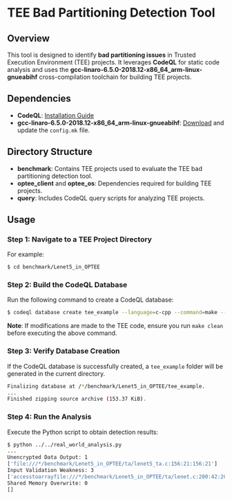 # TEE Bad Partitioning Detection Tool

## Overview
This tool is designed to identify **bad partitioning issues** in Trusted Execution Environment (TEE) projects. It leverages **CodeQL** for static code analysis and uses the **gcc-linaro-6.5.0-2018.12-x86_64_arm-linux-gnueabihf** cross-compilation toolchain for building TEE projects.

## Dependencies

- **CodeQL**: [Installation Guide](https://codeql.github.com/docs/)
- **gcc-linaro-6.5.0-2018.12-x86_64_arm-linux-gnueabihf**: [Download](https://releases.linaro.org/components/toolchain/binaries/) and update the `config.mk` file.

## Directory Structure

- **benchmark**: Contains TEE projects used to evaluate the TEE bad partitioning detection tool.
- **optee_client** and **optee_os**: Dependencies required for building TEE projects.
- **query**: Includes CodeQL query scripts for analyzing TEE projects.

## Usage

### Step 1: Navigate to a TEE Project Directory
For example:
```bash
$ cd benchmark/Lenet5_in_OPTEE
```

### Step 2: Build the CodeQL Database
Run the following command to create a CodeQL database:
```bash
$ codeql database create tee_example --language=c-cpp --command=make --overwrite
```
**Note**: If modifications are made to the TEE code, ensure you run `make clean` before executing the above command.

### Step 3: Verify Database Creation
If the CodeQL database is successfully created, a `tee_example` folder will be generated in the current directory.

```bash
Finalizing database at /*/benchmark/Lenet5_in_OPTEE/tee_example.
...
Finished zipping source archive (153.37 KiB).
```

### Step 4: Run the Analysis
Execute the Python script to obtain detection results:
```bash
$ python ../../real_world_analysis.py
...
Unencrypted Data Output: 1
['file:///*/benchmark/Lenet5_in_OPTEE/ta/lenet5_ta.c:156:21:156:21']
Input Validation Weakness: 3
['accesstoarrayfile:///*/benchmark/Lenet5_in_OPTEE/ta/lenet.c:200:42:200:49', 'accesstoarrayfile:///*/benchmark/Lenet5_in_OPTEE/ta/lenet.c:280:25:280:33', 'accesstoarrayfile:///*/benchmark/Lenet5_in_OPTEE/ta/lenet.c:282:35:282:43']
Shared Memory Overwrite: 0
[]
```
